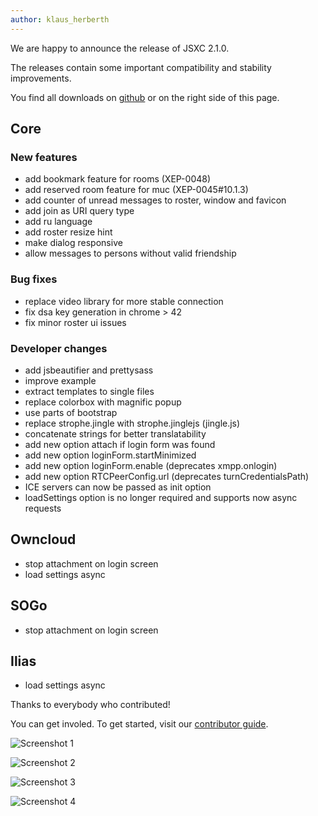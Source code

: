 ```yaml
---
author: klaus_herberth
---
```


We are happy to announce the release of JSXC 2.1.0.

The releases contain some important compatibility and stability improvements.

You find all downloads on [github](https://github.com/jsxc/) or on the right side of this page.

## Core

### New features

- add bookmark feature for rooms (XEP-0048)
- add reserved room feature for muc (XEP-0045#10.1.3)
- add counter of unread messages to roster, window and favicon
- add join as URI query type
- add ru language
- add roster resize hint
- make dialog responsive
- allow messages to persons without valid friendship

### Bug fixes

- replace video library for more stable connection
- fix dsa key generation in chrome > 42
- fix minor roster ui issues


### Developer changes

- add jsbeautifier and prettysass
- improve example
- extract templates to single files
- replace colorbox with magnific popup
- use parts of bootstrap
- replace strophe.jingle with strophe.jinglejs (jingle.js)
- concatenate strings for better translatability
- add new option attach if login form was found
- add new option loginForm.startMinimized
- add new option loginForm.enable (deprecates xmpp.onlogin)
- add new option RTCPeerConfig.url (deprecates turnCredentialsPath)
- ICE servers can now be passed as init option
- loadSettings option is no longer required and supports now async requests


## Owncloud

- stop attachment on login screen
- load settings async


## SOGo

- stop attachment on login screen

## Ilias

- load settings async


Thanks to everybody who contributed!

You can get involed. To get started, visit our [contributor guide](https://github.com/jsxc/jsxc/wiki/Contributor-Guide).


![Screenshot 1]({{site.url}}/assets/v2.1.0-screenshot-roster.png)

![Screenshot 2]({{site.url}}/assets/v2.1.0-screenshot-example.png)

![Screenshot 3]({{site.url}}/assets/v2.1.0-screenshot-bookmark-dialog.png)

![Screenshot 4]({{site.url}}/assets/v2.1.0-screenshot-favicon.png)
